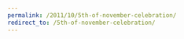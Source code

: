 ```yaml
---
permalink: /2011/10/5th-of-november-celebration/
redirect_to: /5th-of-november-celebration/
---
```

